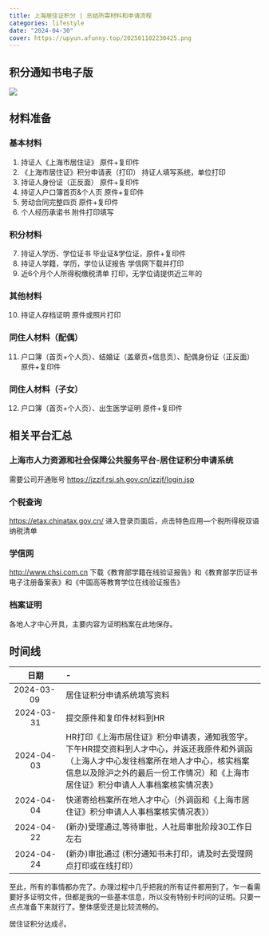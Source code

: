 ```yaml
---
title: 上海居住证积分 | 总结所需材料和申请流程
categories: lifestyle
date: "2024-04-30"
cover: https://upyun.afunny.top/202501102230425.png
---
```


## 积分通知书电子版
![](https://upyun.afunny.top/202501102325150.jpeg)

##  材料准备
### 基本材料
1. 持证人《上海市居住证》 原件+复印件
2. 《上海市居住证》积分申请表（打印） 持证人填写系统，单位打印
3. 持证人身份证（正反面） 原件+复印件
4. 持证人户口簿首页&个人页 原件+复印件
5.  劳动合同完整四页 原件+复印件
6.  个人经历承诺书 附件打印填写
### 积分材料
7. 持证人学历、学位证书 毕业证&学位证，原件+复印件
8. 持证人学籍，学历，学位认证报告 学信网下载并打印
9. 近6个月个人所得税缴税清单 打印，无学位请提供近三年的
### 其他材料 
10. 持证人存档证明 原件或照片打印
### 同住人材料（配偶）
11. 户口簿（首页+个人页）、结婚证（盖章页+信息页）、配偶身份证（正反面）原件+复印件
### 同住人材料（子女）
12.  户口簿（首页+个人页）、出生医学证明 原件+复印件

## 相关平台汇总
### 上海市人力资源和社会保障公共服务平台-居住证积分申请系统
需要公司开通账号  https://jzzjf.rsj.sh.gov.cn/jzzjf/login.jsp 
### 个税查询
https://etax.chinatax.gov.cn/ 进入登录页面后，点击特色应用—个税所得税双语纳税清单
### 学信网
http://www.chsi.com.cn  下载《教育部学籍在线验证报告》和《教育部学历证书电子注册备案表》和《中国高等教育学位在线验证报告》
### 档案证明
各地人才中心开具，主要内容为证明档案在此地保存。

## 时间线
|  日期   | -  |
|  :-------------:  | :-------------  |
| <div style="width:86px">2024-03-09 </div>  | 居住证积分申请系统填写资料 |
| 2024-03-31  | 提交原件和复印件材料到HR |
| 2024-04-03  | HR打印《上海市居住证》积分申请表，通知我签字。 下午HR提交资料到人才中心，并返还我原件和外调函（上海人才中心发往档案所在地人才中心，核实档案信息以及除沪之外的最后一份工作情况）和《上海市居住证》积分申请人人事档案核实情况表》 |
| 2024-04-04  | 快递寄给档案所在地人才中心（外调函和《上海市居住证》积分申请人人事档案核实情况表》） |
| 2024-04-22  | (新办)受理通过,等待审批，人社局审批阶段30工作日左右 |
| 2024-04-24  | (新办)审批通过 (积分通知书未打印，请及时去受理网点打印或在线打印） |


至此，所有的事情都办完了。办理过程中几乎把我的所有证件都用到了。乍一看需要好多证明文件，但都是我的一些基本信息，所以没有特别卡时间的证明。只要一点点准备下来就行了。整体感受还是比较流畅的。

居住证积分达成✌️。
